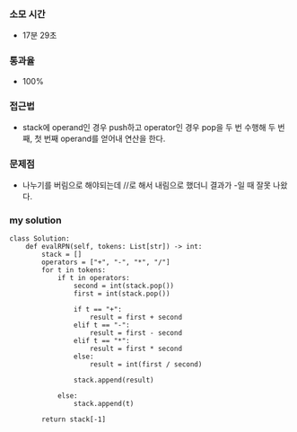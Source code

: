 ### 소모 시간
- 17분 29초

### 통과율
- 100%

### 접근법
- stack에 operand인 경우 push하고 operator인 경우 pop을 두 번 수행해 두 번째, 첫 번째 operand를 얻어내 연산을 한다.

### 문제점
- 나누기를 버림으로 해야되는데 //로 해서 내림으로 했더니 결과가 -일 때 잘못 나왔다.

### my solution
```
class Solution:
    def evalRPN(self, tokens: List[str]) -> int:
        stack = []
        operators = ["+", "-", "*", "/"]
        for t in tokens:
            if t in operators:
                second = int(stack.pop())
                first = int(stack.pop())
                
                if t == "+":
                    result = first + second
                elif t == "-":
                    result = first - second
                elif t == "*":
                    result = first * second
                else:
                    result = int(first / second)
                
                stack.append(result)
                
            else:
                stack.append(t)
        
        return stack[-1]
```
